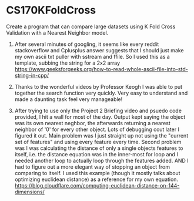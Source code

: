 # CS170KFoldCross
Create a program that can compare large datasets using K Fold Cross Validation with a Nearest Neighbor model. 

1. After several minutes of googling, it seems like every reddit stackoverflow and Cplusplus answer suggests that I should just make my own ascii txt puller with sstream and ffile. So I used this as a template, subbing the string for a 2x2 array
https://www.geeksforgeeks.org/how-to-read-whole-ascii-file-into-std-string-in-cpp/

2. Thanks to the wonderful videos by Professor Keogh I was able to put together the search function very quickly. Very easy to understand and made a daunting task feel very manageable!

3. After trying to use only the Project 2 Briefing video and psuedo code provided, I hit a wall for most of the day. Output kept saying the object was its own nearest neghbor, the afterwards returning a nearest neighbor of '0' for every other object. Lots of debugging cout later I figured it out. Main problem was I just straight up not using the "current set of features" and using every feature every time. Second problem was I was calculating the distance of only a single objects features to itself, i.e. the distance equation was in the inner-most for loop and I needed another loop to actually loop through the features added. AND I had to figure out a more elegant way of stopping an object from comparing to itself. I used this example (though it mostly talks about optimizing euclidean distance) as a reference for my own equation. 
https://blog.cloudflare.com/computing-euclidean-distance-on-144-dimensions/
